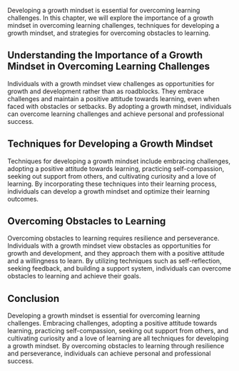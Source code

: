 
Developing a growth mindset is essential for overcoming learning challenges. In this chapter, we will explore the importance of a growth mindset in overcoming learning challenges, techniques for developing a growth mindset, and strategies for overcoming obstacles to learning.

Understanding the Importance of a Growth Mindset in Overcoming Learning Challenges
----------------------------------------------------------------------------------

Individuals with a growth mindset view challenges as opportunities for growth and development rather than as roadblocks. They embrace challenges and maintain a positive attitude towards learning, even when faced with obstacles or setbacks. By adopting a growth mindset, individuals can overcome learning challenges and achieve personal and professional success.

Techniques for Developing a Growth Mindset
------------------------------------------

Techniques for developing a growth mindset include embracing challenges, adopting a positive attitude towards learning, practicing self-compassion, seeking out support from others, and cultivating curiosity and a love of learning. By incorporating these techniques into their learning process, individuals can develop a growth mindset and optimize their learning outcomes.

Overcoming Obstacles to Learning
--------------------------------

Overcoming obstacles to learning requires resilience and perseverance. Individuals with a growth mindset view obstacles as opportunities for growth and development, and they approach them with a positive attitude and a willingness to learn. By utilizing techniques such as self-reflection, seeking feedback, and building a support system, individuals can overcome obstacles to learning and achieve their goals.

Conclusion
----------

Developing a growth mindset is essential for overcoming learning challenges. Embracing challenges, adopting a positive attitude towards learning, practicing self-compassion, seeking out support from others, and cultivating curiosity and a love of learning are all techniques for developing a growth mindset. By overcoming obstacles to learning through resilience and perseverance, individuals can achieve personal and professional success.
